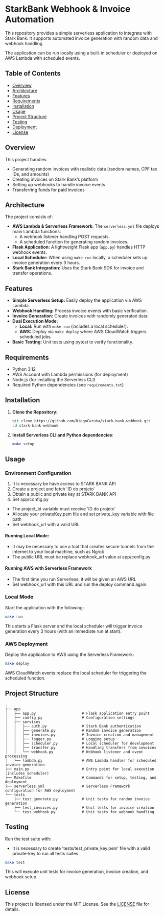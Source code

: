 # StarkBank Webhook & Invoice Automation

This repository provides a simple serverless application to integrate with Stark Bank. It supports automated invoice generation with random data and webhook handling.

The application can be run locally using a built-in scheduler or deployed on AWS Lambda with scheduled events.

## Table of Contents

- [Overview](#overview)
- [Architecture](#architecture)
- [Features](#features)
- [Requirements](#requirements)
- [Installation](#installation)
- [Usage](#usage)
- [Project Structure](#project-structure)
- [Testing](#testing)
- [Deployment](#deployment)
- [License](#license)

## Overview

This project handles:

- Generating random invoices with realistic data (random names, CPF tax IDs, and amounts)
- Creating invoices on Stark Bank’s platform
- Setting up webhooks to handle invoice events
- Transferring funds for paid invoices

## Architecture

The project consists of:

- **AWS Lambda & Serverless Framework:** The `serverless.yml` file deploys main Lambda functions:
  - A webhook listener handling POST requests.
  - A scheduled function for generating random invoices.
- **Flask Application:** A lightweight Flask app (`app.py`) handles HTTP webhook events.
- **Local Scheduler:** When using `make run` locally, a scheduler sets up invoice generation every 3 hours.
- **Stark Bank Integration:** Uses the Stark Bank SDK for invoice and transfer operations.

## Features

- **Simple Serverless Setup:** Easily deploy the application via AWS Lambda.
- **Webhook Handling:** Process invoice events with basic verification.
- **Invoice Generation:** Create invoices with randomly generated data.
- **Dual Execution Mode:**
  - **Local:** Run with `make run` (includes a local scheduler).
  - **AWS:** Deploy via `make deploy` where AWS CloudWatch triggers scheduled jobs.
- **Basic Testing:** Unit tests using pytest to verify functionality.

## Requirements

- Python 3.12
- AWS Account with Lambda permissions (for deployment)
- Node.js (for installing the Serverless CLI)
- Required Python dependencies (see `requirements.txt`)

## Installation

1. **Clone the Repository:**

   ```bash
   git clone https://github.com/DiegoCaruba/stark-bank-webhook.git
   cd stark-bank-webhook
   ```

2. **Install Serverless CLI and Python dependencies:**

   ```bash
   make setup
   ```

## Usage

### Environment Configuration
1. It is necessary be have access to STARK BANK API
2. Create a project and fetch 'ID do projeto'
3. Obtain a public and private key at STARK BANK API
4. Set app/config.py
  - The project_id variable must receive 'ID do projeto'
  - Allocate your privateKey.pem file and set private_key variable with file path
  - Set webhook_url with a valid URL

#### Running Local Mode:
  - It may be necessary to use a tool that creates secure tunnels from the internet to your local machine, such as Ngrok
  - The public URL must be replace webhook_url value at app/config.py

#### Running AWS with Serverless Framework
  - The first time you run Serverless, it will be given an AWS URL
  - Set webhook_url with this URL and run the deploy command again

### Local Mode

Start the application with the following:
```bash
make run
```

This starts a Flask server and the local scheduler will trigger invoice generation every 3 hours (with an immediate run at start).

### AWS Deployment

Deploy the application to AWS using the Serverless Framework:

```bash
make deploy
```

AWS CloudWatch events replace the local scheduler for triggering the scheduled function.

## Project Structure

```
.
├── app
│   ├── app.py                     # Flask application entry point
│   ├── config.py                  # Configuration settings
│   ├── services
│   │   ├── auth.py                # Stark Bank authentication
│   │   ├── generate.py            # Random invoice generation
│   │   ├── invoices.py            # Invoice creation and management
│   │   ├── logger.py              # Logging setup
│   │   ├── scheduler.py           # Local scheduler for development
│   │   ├── transfer.py            # Handling transfers from invoices
│   │   └── webhook.py             # Webhook listener and event processing
│   └── lambda.py                  # AWS Lambda handler for scheduled invoice generation
├── main.py                        # Entry point for local execution (includes scheduler)
├── Makefile                       # Commands for setup, testing, and deployment
├── serverless.yml                 # Serverless Framework configuration for AWS deployment
└── tests
    ├── test_generate.py           # Unit tests for random invoice generation
    ├── test_invoices.py           # Unit tests for invoice creation
    └── test_webhook.py            # Unit tests for webhook handling
```

## Testing

Run the test suite with:
- It is necessary to create 'tests/test_private_key.pem' file with a valid private-key to run all tests suites

```bash
make test
```

This will execute unit tests for invoice generation, invoice creation, and webhook setup.

## License

This project is licensed under the MIT License. See the [LICENSE](LICENSE) file for details.
